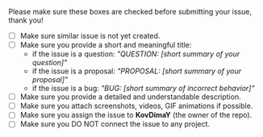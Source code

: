 Please make sure these boxes are checked before submitting your issue, thank you!
<!--- to make the checkbox checked, put "X" between "[]" like this: [X] -->

* [ ] Make sure similar issue is not yet created.
* [ ] Make sure you provide a short and meaningful title:
    * if the issue is a question: *"QUESTION: [short summary of your question]"*
    * if the issue is a proposal: *"PROPOSAL: [short summary of your proposal]"*
    * if the issue is a bug: *"BUG: [short summary of incorrect behavior]"*
* [ ] Make sure you provide a detailed and understandable description.
* [ ] Make sure you attach screenshots, videos, GIF animations if possible.
* [ ] Make sure you assign the issue to **KovDimaY** (the owner of the repo).
* [ ] Make sure you DO NOT connect the issue to any project.